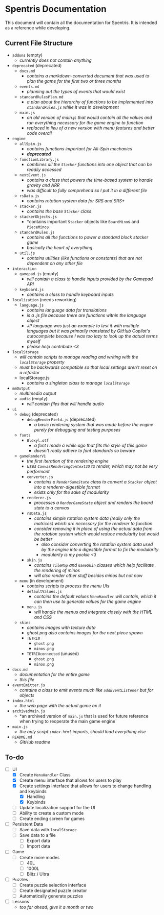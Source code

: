 # Spentris Documentation

This document will contain all the documentation for Spentris. It is intended as a reference while developing.

## Current File Structure

- `addons` (empty)
  - *currently does not contain anything*
- `deprecated` (deprecated)
  - `docs.md`
    - *contains a markdown-converted document that was used to plan the game for the first two or three months*
  - `events.md`
    - *planning out the types of events that would exist*
  - `standardRulesPlan.md`
    - *a plan about the hierarchy of functions to be implemented into `standardRules.js` while it was in development*
  - `main.js`
    - *an old version of main.js that would contain all the values and run everything necessary for the game engine to function*
    - *replaced in lieu of a new version with menu features and better code overall*
- `engine`
  - `allSpin.js`
    - *contains functions important for All-Spin mechanics*
    - ***deprecated***
  - `functionLibrary.js`
    - *combines all the `Stacker` functions into one object that can be readily accessed*
  - `nextEvent.js`
    - *contains a class that powers the time-based system to handle gravity and ARR*
    - *was difficult to fully comprehend so I put it in a different file*
  - `rsData.js`
    - *contains rotation system data for SRS and SRS+*
  - `stacker.js`
    - *contains the base `Stacker` class*
  - `stackerObjects.js`
    - *contains important `Stacker` objects like `BoardMino`s and `PieceMino`s
  - `standardRules.js`
    - *contains all the functions to power a standard block stacker game*
    - *basically the heart of everything*
  - `util.js`
    - *contains utilities (like functions or constants) that are not dependent on any other file*
- `interaction`
  - `gamepad.js` (empty)
    - *will contain a class to handle inputs provided by the Gamepad API*
  - `keyboard.js`
    - *contains a class to handle keyboard inputs*
- `localization` (needs reworking)
  - `language.js`
    - *contains language data for translations*
    - *is a .js file because there are functions within the language object*
    - *JP language was just an example to test it with multiple languages but it was primarily translated by GitHub Copilot's autocomplete because I was too lazy to look up the actual terms myself*
    - *please help contribute <3*
- `localStorage`
  - *will contain scripts to manage reading and writing with the `localStorage` property*
  - *must be backwards compatible so that local settings aren't reset on a refactor*
  - localStorage.js
    - *contains a singleton class to manage `localStorage`*
- `mmOutput`
  - *multimedia output*
  - `audio` (empty)
    - *will contain files that will handle audio*
- `ui`
  - `debug` (deprecated)
    - `debugRenderField.js` (deprecated)
      - *a basic rendering system that was made before the engine purely for debugging and testing purposes*
  - `fonts`
    - `Bloxyl.otf`
      - *a font I made a while ago that fits the style of this game*
      - *doesn't really adhere to font standards so beware*
  - `gameRenderV1`
    - *the first iteration of the rendering engine*
    - *uses `CanvasRenderingContext2D` to render, which may not be very performant*
    - `converter.js`
      - *contains a `RenderGameState` class to convert a `Stacker` object into a renderer-digestible format*
      - *exists only for the sake of modularity*
    - `renderer.js`
      - *processes a `RenderGameState` object and renders the board state to a canvas*
    - `rsData.js`
      - *contains simple rotation system data (really only the matrices) which are necessary for the renderer to function*
      - *consider removing it in place of using the actual data from the rotation system which would reduce modularity but would be better*
        - *also consider converting the rotation system data used by the engine into a digestible format to fix the modularity*
        - *modularity is my pookie <3*
    - `skin.js`
      - *contains `TileMap` and `GameSkin` classes which help facilitate the rendering of minos*
      - *will also render other stuff besides minos but not now*
  - `menu` (in development)
    - *contains scripts to process the menu UIs*
    - `defaultValues.js`
      - *contains the default values `MenuHandler` will contain, which it can then use to generate values for the game engine*
    - `menu.js`
      - *will handle the menus and integrate closely with the HTML and CSS*
  - `skins`
    - *contains images with texture data*
    - *ghost.png also contains images for the next piece spawn*
    - `TETRIO`
      - `ghost.png`
      - `minos.png`
    - `TETRIOconnected` (unused)
      - `ghost.png`
      - `minos.png`
- `docs.md`
  - *documentation for the entire game*
  - *this file*
- `eventEmitter.js`
  - *contains a class to emit events much like `addEventListener` but for objects*
- `index.html`
  - *the web page with the actual game on it*
- `archivedMain.js`
  - *an archived version of `main.js` that is used for future reference when trying to reoperate the main game engine`
- `main.js`
  - *the only script `index.html` imports, should load everything else*
- `README.md`
  - *GitHub readme*

## To-do

- [ ] UI
  - [x] Create `MenuHandler` Class
  - [x] Create menu interface that allows for users to play
  - [x] Create settings interface that allows for users to change handling and keybinds
    - [x] Handling
    - [x] Keybinds
  - [ ] Update localization support for the UI
  - [ ] Ability to create a custom mode
  - [ ] Create ending screen for games 
- [ ] Persistent Data
  - [ ] Save data with `localStorage`
  - [ ] Save data to a file
    - [ ] Export data
    - [ ] Import data
- [ ] Game
  - [ ] Create more modes
    - [ ] 40L
    - [ ] 1000L
    - [ ] Blitz / Ultra
- [ ] Puzzles
  - [ ] Create puzzle selection interface
  - [ ] Create designated puzzle creator
  - [ ] Automatically generate puzzles
- [ ] Lessons
  - *too far ahead, give it a month or two*